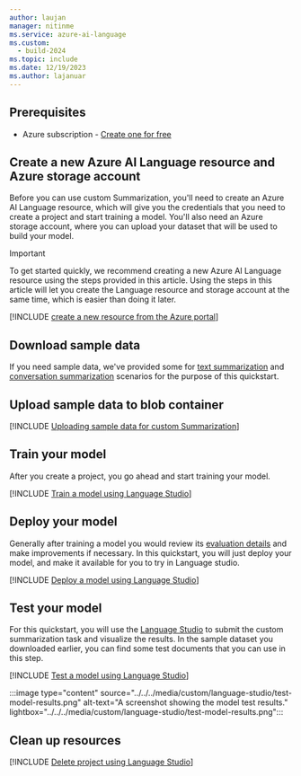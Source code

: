 ```yaml
---
author: laujan
manager: nitinme
ms.service: azure-ai-language
ms.custom:
  - build-2024
ms.topic: include
ms.date: 12/19/2023
ms.author: lajanuar
---
```


## Prerequisites

* Azure subscription - [Create one for free](https://azure.microsoft.com/free/cognitive-services)

## Create a new Azure AI Language resource and Azure storage account

Before you can use custom Summarization, you'll need to create an Azure AI Language resource, which will give you the credentials that you need to create a project and start training a model. You'll also need an Azure storage account, where you can upload your dataset that will be used to build your model.

> [!IMPORTANT]
> To get started quickly, we recommend creating a new Azure AI Language resource using the steps provided in this article. Using the steps in this article will let you create the Language resource and storage account at the same time, which is easier than doing it later.
>
<!--- > If you have a pre-existing resource that you'd like to use, you will need to connect it to storage account. See [guidance to using a pre-existing resource](../../../includes/custom/use-pre-existing-resource.md) for information. --->

[!INCLUDE [create a new resource from the Azure portal](../../../includes/custom/resource-creation-azure-portal.md)]

## Download sample data

If you need sample data, we've provided some for [text summarization](https://github.com/Azure-Samples/cognitive-services-sample-data-files/tree/master/language-service/Custom%20summarization/abstractive-document-samples) and [conversation summarization](https://github.com/Azure-Samples/cognitive-services-sample-data-files/tree/master/language-service/Custom%20summarization/abstractive-conversation-samples) scenarios for the purpose of this quickstart.

## Upload sample data to blob container

[!INCLUDE [Uploading sample data for custom Summarization](../../../includes/custom/language-studio/upload-data-to-storage.md)]

## Train your model

After you create a project, you go ahead and start training your model.

[!INCLUDE [Train a model using Language Studio](../../../includes/custom/language-studio/train-your-model.md)]

## Deploy your model

Generally after training a model you would review its [evaluation details](../../custom/how-to/test-evaluate.md) and make improvements if necessary. In this quickstart, you will just deploy your model, and make it available for you to try in Language studio.

[!INCLUDE [Deploy a model using Language Studio](../../../includes/custom/language-studio/deployment.md)]

## Test your model

 For this quickstart, you will use the [Language Studio](https://aka.ms/LanguageStudio) to submit the custom summarization task and visualize the results. In the sample dataset you downloaded earlier, you can find some test documents that you can use in this step.

[!INCLUDE [Test a model using Language Studio](../../../includes/custom/language-studio/test-model.md)]

:::image type="content" source="../../../media/custom/language-studio/test-model-results.png" alt-text="A screenshot showing the model test results." lightbox="../../../media/custom/language-studio/test-model-results.png":::

## Clean up resources

[!INCLUDE [Delete project using Language Studio](../../../includes/custom/language-studio/delete-project.md)]
